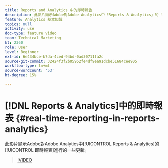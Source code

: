 ```yaml
---
title: Reports and Analytics 中的即時報告
description: 此影片顯示Adobe對Adobe Analytics中「Reports & Analytics」的「即時報表」所做的幾項更新。
feature: Analytics 基本知識
topics: null
activity: use
doc-type: feature video
team: Technical Marketing
kt: 2360
role: User
level: Beginner
exl-id: 6e434bce-b7da-4ced-94bd-0ad30711fa2c
source-git-commit: 32424f3f2b05952fe4df9ea91dcbe51684cee905
workflow-type: tm+mt
source-wordcount: '53'
ht-degree: 15%

---
```


# [!DNL Reports & Analytics]中的即時報表 {#real-time-reporting-in-reports-analytics}

此影片顯示Adobe對Adobe Analytics中[!UICONTROL Reports &amp; Analytics]的[!UICONTROL 即時報表]進行的一些更新。

>[!VIDEO](https://video.tv.adobe.com/v/25454/?quality=12)
